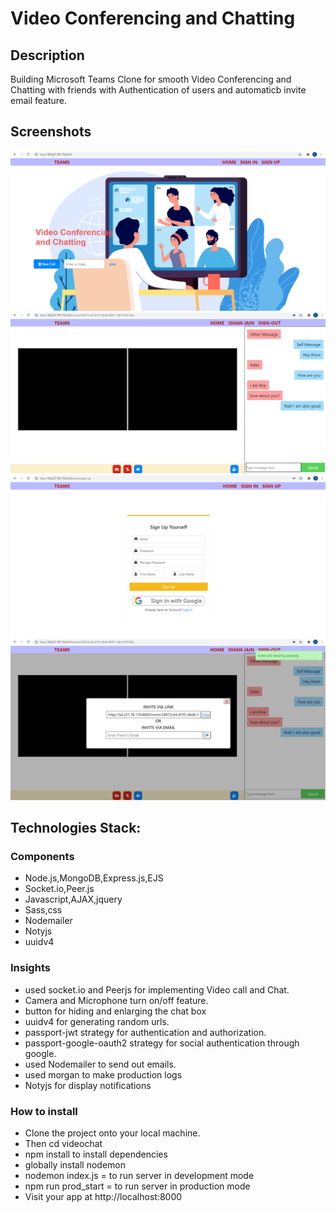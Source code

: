 # Video Conferencing and Chatting

## Description
Building Microsoft Teams Clone for smooth Video Conferencing and Chatting with friends with Authentication of users and automaticb invite email feature.

## Screenshots

![Home Page](uploads/homePage-ss.png "Home Page")
![Call Page](uploads/Call-ss.png "call Page")
![Sign Up Page](uploads/Sign-up-ss.png "Sign Up Page")
![Mailer Page](uploads/mailer-ss.png "Mailer Page")

## Technologies Stack:

### Components
- Node.js,MongoDB,Express.js,EJS
- Socket.io,Peer.js
- Javascript,AJAX,jquery
- Sass,css
- Nodemailer
- Notyjs
- uuidv4

### Insights
- used socket.io and Peerjs for implementing Video call and Chat.
- Camera and Microphone turn on/off feature.
- button for hiding and enlarging the chat box
- uuidv4 for generating random urls.
- passport-jwt strategy for authentication and authorization.
- passport-google-oauth2 strategy for social authentication through google.
- used Nodemailer to send out emails.
- used morgan to make production logs
- Notyjs for display notifications

### How to install
- Clone the project onto your local machine.
- Then cd videochat
- npm install to install dependencies
- globally install nodemon
- nodemon index.js = to run server in development mode
- npm run prod_start = to run server in production mode
- Visit your app at http://localhost:8000
